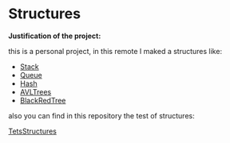 # Structures

**Justification of the project:**

this is a personal project, in this remote I maked a structures like:

  - [Stack](src/Stack)
  - [Queue](src/Queue)
  - [Hash](src/Hash)
  - [AVLTrees](src/AVLTree)
  - [BlackRedTree](src/BlackRedTree)

  also you can find in this repository the test of structures:

  [TetsStructures](src/TetsStructures)
